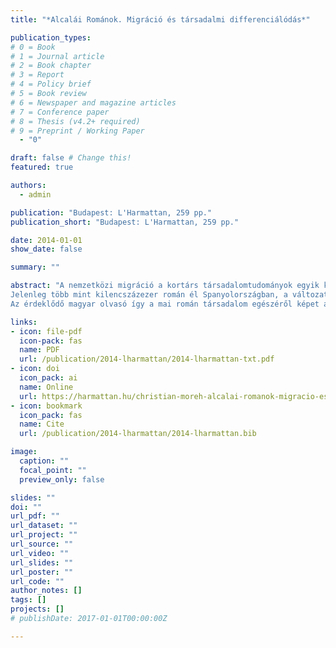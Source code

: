 ```yaml
---
title: "*Alcalái Románok. Migráció és társadalmi differenciálódás*"

publication_types:
# 0 = Book
# 1 = Journal article
# 2 = Book chapter
# 3 = Report
# 4 = Policy brief
# 5 = Book review
# 6 = Newspaper and magazine articles
# 7 = Conference paper
# 8 = Thesis (v4.2+ required)
# 9 = Preprint / Working Paper
  - "0"

draft: false # Change this!
featured: true

authors:
  - admin

publication: "Budapest: L'Harmattan, 259 pp."
publication_short: "Budapest: L'Harmattan, 259 pp."

date: 2014-01-01
show_date: false

summary: ""

abstract: "A nemzetközi migráció a kortárs társadalomtudományok egyik központi kérdésköre, a Romániához köthető népvándorlás pedig az Európán belüli migrációs folyamatok egyik fő jelensége. Jelen kötet e komplex kutatási területet ismerteti meg az olvasóval a románok migrációjának sajátos esetén keresztül.
Jelenleg több mint kilencszázezer román él Spanyolországban, a változatos társadalmi hátterű migránsok különböző okokból döntöttek a kivándorlás mellett, és különféleképp ítélik meg jövőjüket is. Már sokan megállapították, hogy a román migráció „totális társadalmi tény”, a társadalom valamennyi rétegét átfogó jelenség. Általa „leolvasható a román társadalom múltja és jövője, történelme, lehetőségei és problémái”. Az Alcalái románok ezen összetett társadalmi valóság „leolvasására” tesz kísérletet egy spanyolországi bevándorló „közösség” vizsgálatával.
Az érdeklődő magyar olvasó így a mai román társadalom egészéről képet alkothat, megismerkedhet a migrációkutatás antropológiai szemléletével és a tudományág jelen állásával. Ugyanakkor az útleírások kedvelői is örömet lelhetnek a szövegben, mely elkalauzolja az olvasót a migránslét rejtelmeibe, saját élettörténeteiken keresztül nyújtva betekintést a migránsok mindennapjaiba."

links:
- icon: file-pdf
  icon-pack: fas
  name: PDF
  url: /publication/2014-lharmattan/2014-lharmattan-txt.pdf
- icon: doi
  icon_pack: ai
  name: Online
  url: https://harmattan.hu/christian-moreh-alcalai-romanok-migracio-es-tarsadalmi-differencialodas-789
- icon: bookmark
  icon_pack: fas
  name: Cite
  url: /publication/2014-lharmattan/2014-lharmattan.bib

image:
  caption: ""
  focal_point: ""
  preview_only: false

slides: ""
doi: ""
url_pdf: ""
url_dataset: ""
url_project: ""
url_source: ""
url_video: ""
url_slides: ""
url_poster: ""
url_code: ""
author_notes: []
tags: []
projects: []
# publishDate: 2017-01-01T00:00:00Z

---
```

